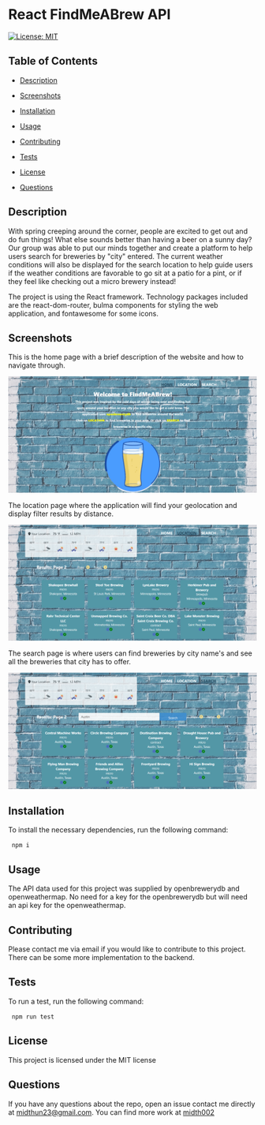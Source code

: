   # React FindMeABrew API

   [![License: MIT](https://img.shields.io/badge/License-MIT-yellow.svg)](https://opensource.org/licenses/MIT)
  
  ## Table of Contents 

  * [Description](#description)

  * [Screenshots](#screenshots)
  
  * [Installation](#installation)
  
  * [Usage](#usage)
  
  * [Contributing](#contributing)
  
  * [Tests](#tests)

  * [License](#license)

  * [Questions](#questions)

  ## Description

  With spring creeping around the corner, people are excited to get out and do fun things! What else sounds better than having a beer on a sunny day? Our group was able to put our minds together and create a platform to help users search for breweries by "city" entered. The current weather conditions will also be displayed for the search location to help guide users if the weather conditions are favorable to go sit at a patio for a pint, or if they feel like checking out a micro brewery instead!

  The project is using the React framework. Technology packages included are the react-dom-router, bulma components for styling the web application, and fontawesome for some icons. 

  ## Screenshots

  This is the home page with a brief description of the website and how to navigate through.

  ![Home Page](./src/images/homepage1.png)

  The location page where the application will find your geolocation and display filter results by distance.

  ![Location Page](./src/images/locationpage1.png)

  The search page is where users can find breweries by city name's and see all the breweries that city has to offer.

  ![Search Page](./src/images/searchpage1.png)
  
  ## Installation 

  To install the necessary dependencies, run the following command:
  
  ```Dependencies
   npm i
  ```  
  ## Usage

  The API data used for this project was supplied by openbrewerydb and openweathermap. No need for a key for the openbrewerydb but will need an api key for the openweathermap.
  
  ## Contributing

  Please contact me via email if you would like to contribute to this project. There can be some more implementation to the backend.
  
  ## Tests
  
  To run a test, run the following command: 

  ```tests
   npm run test
  ```
  ## License

  This project is licensed under the MIT license 

  ## Questions
  
  If you have any questions about the repo, open an issue contact me directly at [midthun23@gmail.com](mailto:midthun23@gmail.com). You can find more work at [midth002](https://github.com/midth002)
  
